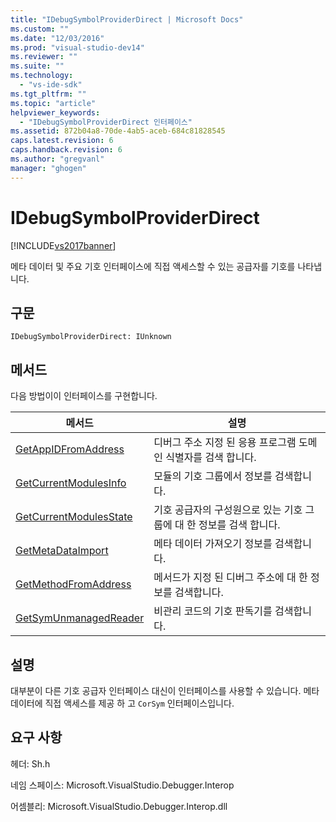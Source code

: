 ```yaml
---
title: "IDebugSymbolProviderDirect | Microsoft Docs"
ms.custom: ""
ms.date: "12/03/2016"
ms.prod: "visual-studio-dev14"
ms.reviewer: ""
ms.suite: ""
ms.technology: 
  - "vs-ide-sdk"
ms.tgt_pltfrm: ""
ms.topic: "article"
helpviewer_keywords: 
  - "IDebugSymbolProviderDirect 인터페이스"
ms.assetid: 872b04a8-70de-4ab5-aceb-684c81828545
caps.latest.revision: 6
caps.handback.revision: 6
ms.author: "gregvanl"
manager: "ghogen"
---
```

# IDebugSymbolProviderDirect
[!INCLUDE[vs2017banner](../../../code-quality/includes/vs2017banner.md)]

메타 데이터 및 주요 기호 인터페이스에 직접 액세스할 수 있는 공급자를 기호를 나타냅니다.  
  
## 구문  
  
```  
IDebugSymbolProviderDirect: IUnknown  
```  
  
## 메서드  
 다음 방법이이 인터페이스를 구현합니다.  
  
|메서드|설명|  
|---------|--------|  
|[GetAppIDFromAddress](../../../extensibility/debugger/reference/idebugsymbolproviderdirect-getappidfromaddress.md)|디버그 주소 지정 된 응용 프로그램 도메인 식별자를 검색 합니다.|  
|[GetCurrentModulesInfo](../../../extensibility/debugger/reference/idebugsymbolproviderdirect-getcurrentmodulesinfo.md)|모듈의 기호 그룹에서 정보를 검색합니다.|  
|[GetCurrentModulesState](../../../extensibility/debugger/reference/idebugsymbolproviderdirect-getcurrentmodulesstate.md)|기호 공급자의 구성원으로 있는 기호 그룹에 대 한 정보를 검색 합니다.|  
|[GetMetaDataImport](../../../extensibility/debugger/reference/idebugsymbolproviderdirect-getmetadataimport.md)|메타 데이터 가져오기 정보를 검색합니다.|  
|[GetMethodFromAddress](../../../extensibility/debugger/reference/idebugsymbolproviderdirect-getmethodfromaddress.md)|메서드가 지정 된 디버그 주소에 대 한 정보를 검색합니다.|  
|[GetSymUnmanagedReader](../../../extensibility/debugger/reference/idebugsymbolproviderdirect-getsymunmanagedreader.md)|비관리 코드의 기호 판독기를 검색합니다.|  
  
## 설명  
 대부분이 다른 기호 공급자 인터페이스 대신이 인터페이스를 사용할 수 있습니다.  메타 데이터에 직접 액세스를 제공 하 고 `CorSym` 인터페이스입니다.  
  
## 요구 사항  
 헤더: Sh.h  
  
 네임 스페이스: Microsoft.VisualStudio.Debugger.Interop  
  
 어셈블리: Microsoft.VisualStudio.Debugger.Interop.dll